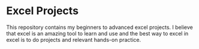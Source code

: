 # Excel Projects
This repository contains my beginners to advanced excel projects. 
I believe that excel is an amazing tool to learn and use and the best way to excel in excel is to do projects and relevant hands-on practice.
